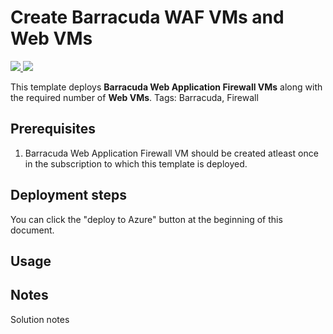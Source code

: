 # Create Barracuda WAF VMs and Web VMs

<a href="https://portal.azure.com/#create/Microsoft.Template/uri/https%3A%2F%2Fraw.githubusercontent.com%2FAzure%2Fazure-quickstart-templates%2Fmaster%2F100-blank-template%2Fazuredeploy.json" target="_blank">
<img src="http://azuredeploy.net/deploybutton.png"/>
</a>
<a href="http://armviz.io/#/?load=https%3A%2F%2Fraw.githubusercontent.com%2FAzure%2Fazure-quickstart-templates%2Fmaster%2F100-blank-template%2Fazuredeploy.json" target="_blank">
<img src="http://armviz.io/visualizebutton.png"/>
</a>


This template deploys  **Barracuda Web Application Firewall VMs** along with the required number of **Web VMs**.
 Tags: Barracuda, Firewall


## Prerequisites

1. Barracuda Web Application Firewall VM should be created atleast once in the subscription to which this template is deployed.

## Deployment steps

You can click the "deploy to Azure" button at the beginning of this document.

## Usage


## Notes

Solution notes
